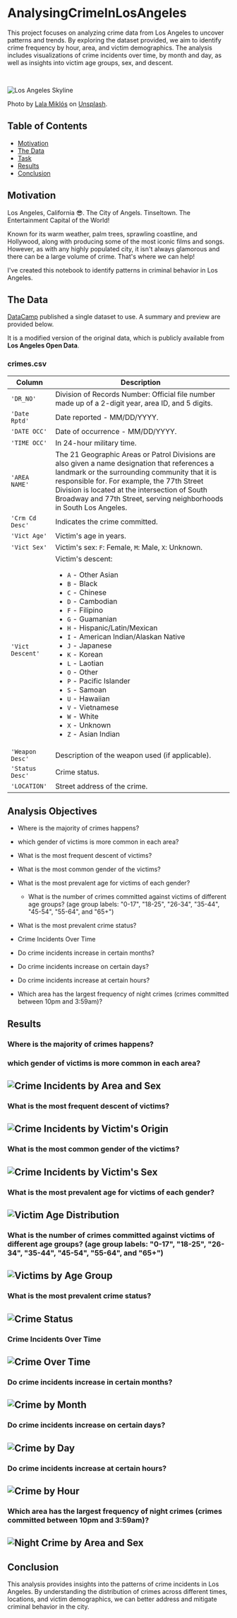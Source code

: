 # AnalysingCrimeInLosAngeles
This project focuses on analyzing crime data from Los Angeles to uncover patterns and trends. By exploring the dataset provided, we aim to identify crime frequency by hour, area, and victim demographics. The analysis includes visualizations of crime incidents over time, by month and day, as well as insights into victim age groups, sex, and descent.

<br>

![Los Angeles Skyline](https://images.unsplash.com/photo-1619083382085-9452906b7157?q=80&w=2064&auto=format&fit=crop&ixlib=rb-4.0.3&ixid=M3wxMjA3fDB8MHxwaG90by1wYWdlfHx8fGVufDB8fHx8fA%3D%3D)

Photo by [Lala Miklós](https://unsplash.com/@lalamiklos024) on [Unsplash](https://unsplash.com).

## Table of Contents
- [Motivation](#motivation)
- [The Data](#the-data)
- [Task](#task)
- [Results](#results)
- [Conclusion](#conclusion)

## Motivation

Los Angeles, California 😎. The City of Angels. Tinseltown. The Entertainment Capital of the World! 

Known for its warm weather, palm trees, sprawling coastline, and Hollywood, along with producing some of the most iconic films and songs. However, as with any highly populated city, it isn't always glamorous and there can be a large volume of crime. That's where we can help!

I've created this notebook to identify patterns in criminal behavior in Los Angeles.

## The Data

[DataCamp](https://app.datacamp.com/) published a single dataset to use. A summary and preview are provided below.

It is a modified version of the original data, which is publicly available from **Los Angeles Open Data**.

### crimes.csv

| Column        | Description                                                                                                                   |
|---------------|-------------------------------------------------------------------------------------------------------------------------------|
| `'DR_NO'`     | Division of Records Number: Official file number made up of a 2-digit year, area ID, and 5 digits.                            |
| `'Date Rptd'` | Date reported - MM/DD/YYYY.                                                                                                   |
| `'DATE OCC'`  | Date of occurrence - MM/DD/YYYY.                                                                                              |
| `'TIME OCC'`  | In 24-hour military time.                                                                                                     |
| `'AREA NAME'` | The 21 Geographic Areas or Patrol Divisions are also given a name designation that references a landmark or the surrounding community that it is responsible for. For example, the 77th Street Division is located at the intersection of South Broadway and 77th Street, serving neighborhoods in South Los Angeles. |
| `'Crm Cd Desc'` | Indicates the crime committed.                                                                                                |
| `'Vict Age'`  | Victim's age in years.                                                                                                        |
| `'Vict Sex'`  | Victim's sex: `F`: Female, `M`: Male, `X`: Unknown.                                                                           |
| `'Vict Descent'` | Victim's descent:<ul><li>`A` - Other Asian</li><li>`B` - Black</li><li>`C` - Chinese</li><li>`D` - Cambodian</li><li>`F` - Filipino</li><li>`G` - Guamanian</li><li>`H` - Hispanic/Latin/Mexican</li><li>`I` - American Indian/Alaskan Native</li><li>`J` - Japanese</li><li>`K` - Korean</li><li>`L` - Laotian</li><li>`O` - Other</li><li>`P` - Pacific Islander</li><li>`S` - Samoan</li><li>`U` - Hawaiian</li><li>`V` - Vietnamese</li><li>`W` - White</li><li>`X` - Unknown</li><li>`Z` - Asian Indian</li> |
| `'Weapon Desc'` | Description of the weapon used (if applicable).                                                                               |
| `'Status Desc'` | Crime status.                                                                                                                 |
| `'LOCATION'`  | Street address of the crime.                                                                                                  |

## Analysis Objectives

-   Where is the majority of crimes happens?
-   which gender of victims is more common in each area?

-   What is the most frequent descent of victims?

-   What is the most common gender of the victims?

-   What is the most prevalent age for victims of each gender?
    -   What is the number of crimes committed against victims of different age groups? (age group labels: "0-17", "18-25", "26-34", "35-44", "45-54", "55-64", and "65+")
    
-   What is the most prevalent crime status?

-   Crime Incidents Over Time
-   Do crime incidents increase in certain months?
-   Do crime incidents increase on certain days?
-   Do crime incidents increase at certain hours?

-   Which area has the largest frequency of night crimes (crimes committed between 10pm and 3:59am)?

## Results

###   Where is the majority of crimes happens?
###   which gender of victims is more common in each area?
![Crime Incidents by Area and Sex](https://github.com/MohamedMostafa259/AnalysingCrimeInLosAngeles/blob/b17a8aa729591d076f40a9ce98bf6783d5a62677/visualizations/Crime%20Incidents%20in%20Each%20Area%20Grouped%20by%20Victim's%20Sex.png)
---
### What is the most frequent descent of victims?
![Crime Incidents by Victim's Origin](https://github.com/MohamedMostafa259/AnalysingCrimeInLosAngeles/blob/b17a8aa729591d076f40a9ce98bf6783d5a62677/visualizations/Crime%20Incidents%20by%20Victim's%20Origin.png)
---
### What is the most common gender of the victims?
![Crime Incidents by Victim's Sex](https://github.com/MohamedMostafa259/AnalysingCrimeInLosAngeles/blob/b17a8aa729591d076f40a9ce98bf6783d5a62677/visualizations/Crime%20Incidents%20by%20Victim's%20Sex.png)
---
### What is the most prevalent age for victims of each gender?
![Victim Age Distribution](https://github.com/MohamedMostafa259/AnalysingCrimeInLosAngeles/blob/b17a8aa729591d076f40a9ce98bf6783d5a62677/visualizations/Distribution%20of%20Victim%20Ages%20by%20Sex.png)
---
### What is the number of crimes committed against victims of different age groups? (age group labels: "0-17", "18-25", "26-34", "35-44", "45-54", "55-64", and "65+")
![Victims by Age Group](https://github.com/MohamedMostafa259/AnalysingCrimeInLosAngeles/blob/b17a8aa729591d076f40a9ce98bf6783d5a62677/visualizations/Frequency%20of%20Victims%20by%20Age%20Group.png)
---
### What is the most prevalent crime status?
![Crime Status](https://github.com/MohamedMostafa259/AnalysingCrimeInLosAngeles/blob/b17a8aa729591d076f40a9ce98bf6783d5a62677/visualizations/Frequency%20of%20Different%20Status%20Descriptions%20in%20Crimes.png)
---
### Crime Incidents Over Time
![Crime Over Time](https://github.com/MohamedMostafa259/AnalysingCrimeInLosAngeles/blob/b17a8aa729591d076f40a9ce98bf6783d5a62677/visualizations/Crime%20Incidents%20Over%20Time.png)
---
### Do crime incidents increase in certain months?
![Crime by Month](https://github.com/MohamedMostafa259/AnalysingCrimeInLosAngeles/blob/b17a8aa729591d076f40a9ce98bf6783d5a62677/visualizations/Number%20of%20Crime%20Incidents%20for%20Each%20Month.png)
---
### Do crime incidents increase on certain days?
![Crime by Day](https://github.com/MohamedMostafa259/AnalysingCrimeInLosAngeles/blob/b17a8aa729591d076f40a9ce98bf6783d5a62677/visualizations/Number%20of%20Crime%20Incidents%20for%20Each%20Day.png)
---
### Do crime incidents increase at certain hours?
![Crime by Hour](https://github.com/MohamedMostafa259/AnalysingCrimeInLosAngeles/blob/b17a8aa729591d076f40a9ce98bf6783d5a62677/visualizations/Number%20of%20Crimes%20for%20Each%20Hour.png)
---
### Which area has the largest frequency of night crimes (crimes committed between 10pm and 3:59am)?
![Night Crime by Area and Sex](https://github.com/MohamedMostafa259/AnalysingCrimeInLosAngeles/blob/b17a8aa729591d076f40a9ce98bf6783d5a62677/visualizations/Night%20Crime%20Incidents%20in%20Each%20Area%20Grouped%20by%20Victim's%20Sex.png)
---
## Conclusion

This analysis provides insights into the patterns of crime incidents in Los Angeles. By understanding the distribution of crimes across different times, locations, and victim demographics, we can better address and mitigate criminal behavior in the city.